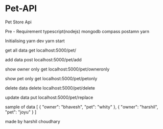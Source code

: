 # Pet-API
Pet Store Api

Pre - Requirement
typescript(nodejs)
mongodb compass
postamn
yarn

Initialising
yarn dev
yarn start

get all data
get localhost:5000/pet/

add data
post localhost:5000/pet/add

show owner only 
get localhost:5000/pet/owneronly

show pet only
get localhost:5000/pet/petonly

delete data
delete localhost:5000/pet/delete

update data
put localhost:5000/pet/replace

sample of data 
[
    {
        "owner": "bhavesh",
        "pet": "whity"
    },
    {
        "owner": "harshil",
        "pet": "joyu"
    }
]

made by harshil choudhary
